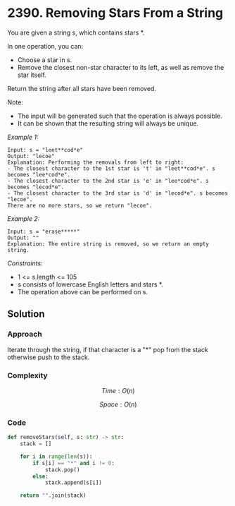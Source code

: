 # 2390. Removing Stars From a String
You are given a string s, which contains stars *.

In one operation, you can:
* Choose a star in s.
* Remove the closest non-star character to its left, as well as remove the star itself.

Return the string after all stars have been removed.

Note:
* The input will be generated such that the operation is always possible.
* It can be shown that the resulting string will always be unique.


*Example 1:*

```
Input: s = "leet**cod*e"
Output: "lecoe"
Explanation: Performing the removals from left to right:
- The closest character to the 1st star is 't' in "leet**cod*e". s becomes "lee*cod*e".
- The closest character to the 2nd star is 'e' in "lee*cod*e". s becomes "lecod*e".
- The closest character to the 3rd star is 'd' in "lecod*e". s becomes "lecoe".
There are no more stars, so we return "lecoe".
```

*Example 2:*

```
Input: s = "erase*****"
Output: ""
Explanation: The entire string is removed, so we return an empty string.
```

*Constraints:*

* 1 <= s.length <= 105
* s consists of lowercase English letters and stars *.
* The operation above can be performed on s.

## Solution

### Approach
Iterate through the string, if that character is a "*" pop from the stack otherwise push to the stack.

### Complexity
$$Time: O(n)$$

$$Space: O(n)$$

### Code
```py
def removeStars(self, s: str) -> str:
    stack = []

    for i in range(len(s)):
        if s[i] == "*" and i != 0:
            stack.pop()
        else:
            stack.append(s[i])

    return "".join(stack)
```
